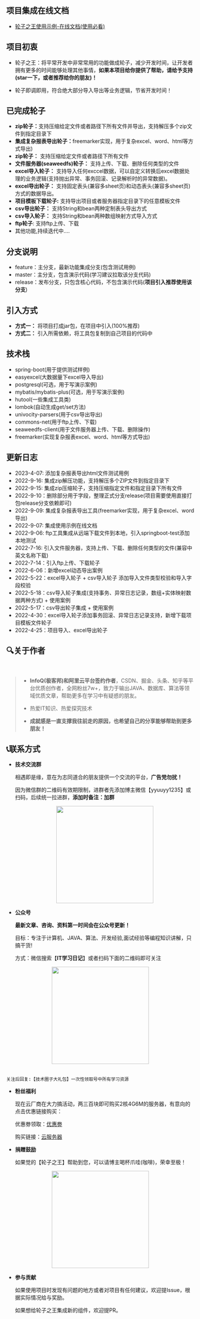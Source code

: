 ## 项目集成在线文档

- <a href="http://it-learning-diary.gitee.io/it-wheels-king-inline-doc" target="_blank">轮子之王使用示例-在线文档(使用必看)</a>


## 项目初衷

- 轮子之王：将平常开发中非常常用的功能做成轮子，减少开发时间，让开发者拥有更多的时间能够处理其他事情，<b>如果本项目给你提供了帮助，请给予支持(star一下，或者推荐给你的朋友)！</b>

- 轮子即调即用，符合绝大部分导入导出等业务逻辑，节省开发时间！


## 已完成轮子

- <b>zip轮子：</b>支持压缩给定文件或者路径下所有文件并导出，支持解压多个zip文件到指定目录下
- <b>集成复杂报表导出轮子：</b>freemarker实现，用于复杂excel、word、html等方式导出)
- <b>zip轮子：</b> 支持压缩给定文件或者路径下所有文件
- <b>文件服务器(seaweedfs)轮子：</b> 支持上传、下载、删除任何类型的文件
- <b>excel导入轮子：</b> 支持导入任何exccel数据，可以自定义转换后excel数据处理的业务逻辑(支持抛出异常、事务回滚、记录解析时的异常数据)。
- <b>excel导出轮子：</b> 支持固定表头(兼容多sheet页)和动态表头(兼容多sheet页)方式的数据导出。
- <b>项目模板下载轮子:</b> 支持导出项目或者服务器指定目录下的任意模板文件
- <b>csv导出轮子：</b> 支持String和bean两种定制表头导出方式
- <b>csv导入轮子：</b> 支持String和bean两种数组映射方式导入方式
- <b>ftp轮子</b>: 支持ftp上传、下载
- 其他功能,持续迭代中....



## 分支说明

- feature：主分支，最新功能集成分支(包含测试用例)
- master：主分支，包含演示代码(学习建议拉取该分支代码)
- release：发布分支，只包含核心代码，不包含演示代码(<b>项目引入推荐使用该分支</b>)

## 引入方式


- <b>方式一：</b> 将项目打成jar包，在项目中引入(100%推荐)
- <b>方式二：</b> 引入所需依赖，将工具包复制到自己项目的代码中

## 技术栈

- spring-boot(用于提供测试样例)
- easyexcel(大数据量下excel导入导出)
- postgresql(可选，用于写演示案例)
- mybatis/mybatis-plus(可选，用于写演示案例)
- hutool(一些集成工具类)
- lombok(自动生成get/set方法)
- univocity-parsers(用于csv导出导出)
- commons-net(用于ftp上传、下载)
- seaweedfs-client(用于文件服务器上传、下载、删除操作)
- freemarker(实现复杂报表excel、word、html等方式导出)



## 更新日志

- 2023-4-07: 添加复杂报表导出html文件测试用例
- 2022-9-16: 集成zip解压功能，支持解压多个ZIP文件到指定目录下
- 2022-9-15: 集成zip压缩轮子，支持压缩指定文件和指定目录下所有文件
- 2022-9-10：删除部分用于字段，整理正式分支release(项目需要使用直接打包release分支依赖即可)
- 2022-9-09: 集成复杂报表导出工具(freemarker实现，用于复杂excel、word导出)
- 2022-9-07: 集成使用示例在线文档
- 2022-9-06: ftp工具集成从远端下载文件到本地，引入springboot-test添加本地测试
- 2022-7-16: 引入文件服务器，支持上传、下载、删除任何类型的文件(兼容中英文名称下载)
- 2022-7-14：引入ftp上传、下载轮子
- 2022-6-06：新增excel动态导出案例
- 2022-5-22：excel导入轮子 + csv导入轮子 添加导入文件类型校验和导入字段校验
- 2022-5-18：csv导入轮子集成(支持事务、异常日志记录，数组+实体映射数据两种方式) + 使用案例
- 2022-5-17：csv导出轮子集成 + 使用案例
- 2022-4-30：excel导入轮子添加事务回滚、异常日志记录支持，新增下载项目模板文件轮子
- 2022-4-25：项目导入、excel导出轮子

## 🔍关于作者
<br/>


> - <b>InfoQ(极客邦)和阿里云平台签约作者</b>，CSDN、掘金、头条、知乎等平台优质创作者，全网粉丝7w+，致力于输出JAVA、数据库、算法等领域优质文章，帮助更多在学习中有疑惑的朋友。
>
> - 热爱IT知识、热爱探究技术
>
> - **成就感是一直支撑我往前走的原因，也希望自己的分享能够帮助到更多朋友！**

## 📞联系方式



- **技术交流群**

  相遇即是缘，意在为志同道合的朋友提供一个交流的平台，**广告党勿扰！**<br>

  因为微信群的二维码有效期限制，进群者先添加博主微信【yyuuyy1235】或扫码，后续统一拉进群，**添加时备注：加群**

   <div align="center">
        <img src="https://it-diary-1308244209.cos.ap-guangzhou.myqcloud.com//image20220501120429.png" width="260px">
    </div>




- **公众号**

  **最新文章、咨询、资料第一时间会在公众号更新！**<br>

  目标：专注于计算机、JAVA、算法、开发经验,面试经验等编程知识讲解，只搞干货!<br>

  方式：微信搜索【**IT学习日记**】或者扫码下面的二维码即可关注

<div align="center">
        <img src="https://it-diary-1308244209.cos.ap-guangzhou.myqcloud.com//image20220501120516.png" width="260px">
    	</div>

<br>

    关注后回复:【技术圈子大礼包】一次性领取号中所有学习资源



- **粉丝福利**

  现在云厂商在大力搞活动，两三百块即可购买2核4G6M的服务器，有意向的点击优惠链接购买：

  优惠劵领取：<a href="https://curl.qcloud.com/YIRVbiCZ" title="优惠劵" target="_blank">优惠劵</a>

  购买链接：<a href="https://curl.qcloud.com/EMjgIkAC" title="云服务器" target="_blank">云服务器</a>



- **捐赠鼓励**

  如果觉的【轮子之王】帮助到您，可以请博主喝杯爪哇(咖啡)，荣幸至极！
<div align="center">
        <img src="https://it-diary-1308244209.cos.ap-guangzhou.myqcloud.com//image20220501120559.png" width="260px">
    	</div>



- **参与贡献**

  如果使用项目时发现有问题的地方或者对项目有任何建议，欢迎提Issue，根据实际情况给与奖励。

  如果想给轮子之王集成新的组件，欢迎提PR。

